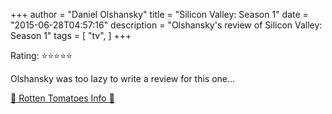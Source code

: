 +++
author = "Daniel Olshansky"
title = "Silicon Valley: Season 1"
date = "2015-06-28T04:57:16"
description = "Olshansky's review of Silicon Valley: Season 1"
tags = [
    "tv",
]
+++

Rating: ⭐⭐⭐⭐⭐

Olshansky was too lazy to write a review for this one...

[🍅 Rotten Tomatoes Info 🍅](https://www.rottentomatoes.com//tv/silicon_valley/s01)